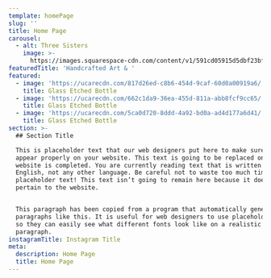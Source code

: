 ```yaml
---
template: homePage
slug: ''
title: Home Page
carousel:
  - alt: Three Sisters
    image: >-
      https://images.squarespace-cdn.com/content/v1/591cd05915d5dbf23bf660c0/1554075266121-WWPYDVQ3MMGPMOC3CGNH/ke17ZwdGBToddI8pDm48kNLmoMgP9-PoGL3pTpvfmf97gQa3H78H3Y0txjaiv_0fDoOvxcdMmMKkDsyUqMSsMWxHk725yiiHCCLfrh8O1z5QPOohDIaIeljMHgDF5CVlOqpeNLcJ80NK65_fV7S1UZn9JnVc0xDeoNGVJ3wrjE4Nx_EhhKi4CB_8Hn-bafWShA1iIgJHGOspu562nPK3kQ/Intro+Flaylay+Banner.jpg?format=2500w
featuredTitle: 'Handcrafted Art & '
featured:
  - image: 'https://ucarecdn.com/817d26ed-c8b6-454d-9caf-60d0a00919a6/'
    title: Glass Etched Bottle
  - image: 'https://ucarecdn.com/662c1da9-36ea-455d-811a-abb8fcf9cc65/'
    title: Glass Etched Bottle
  - image: 'https://ucarecdn.com/5ca0d720-8ddd-4a92-bd0a-ad4d177a6d41/'
    title: Glass Etched Bottle
section: >-
  ## Section Title

  This is placeholder text that our web designers put here to make sure words
  appear properly on your website. This text is going to be replaced once the
  website is completed. You are currently reading text that is written in
  English, not any other language. Be careful not to waste too much time reading
  placeholder text! This text isn’t going to remain here because it doesn't
  pertain to the website.


  This paragraph has been copied from a program that automatically generates
  paragraphs like this. It is useful for web designers to use placeholder text
  so they can easily see what different fonts look like on a realistic
  paragraph.
instagramTitle: Instagram Title
meta:
  description: Home Page
  title: Home Page
---
```


